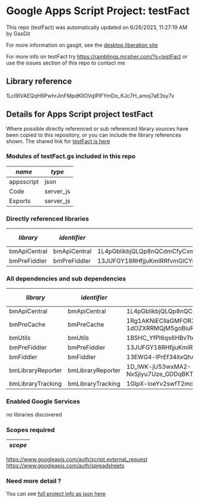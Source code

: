 # Google Apps Script Project: testFact
This repo (testFact) was automatically updated on 6/26/2023, 11:27:19 AM by GasGit

For more information on gasgit, see the [desktop liberation site](https://ramblings.mcpher.com/drive-sdk-and-github/migrategasgit/ "desktop liberation")

For more info on testFact try https://ramblings.mcpher.com/?s=testFact or use the issues section of this repo to contact me
## Library reference
1LcI9lVAEQqH6PwhrJinFMpdKlIOVqIPlFYmDo_KJc7H_amoj7aE3sy7x


## Details for Apps Script project testFact
Where possible directly referenced or sub referenced library sources have been copied to this repository, or you can include the library references shown. 
The shared link for [testFact is here](https://script.google.com/d/1LcI9lVAEQqH6PwhrJinFMpdKlIOVqIPlFYmDo_KJc7H_amoj7aE3sy7x/edit?usp=sharing "open in the GAS IDE")

### Modules of testFact.gs included in this repo
*name*|*type*
--- | --- 
appsscript| json
Code| server_js
Exports| server_js
### Directly referenced libraries
*library*|*identifier*|*key*|*version*|*dev mode*|*source*|
--- | --- | --- | --- | --- | --- 
bmApiCentral| bmApiCentral|1L4pGblikbjQLQp8nQCdmCfyCxmF3MIShzsK8yy_mJ9_2YMdanXQA75vI|5|no|[here](libraries/bmApiCentral "library source")
bmPreFiddler| bmPreFiddler|13JUFGY18RHfjjuKmIRRfvmGlCYrEkEtN6uUm-iLUcxOUFRJD-WBX-tkR|33|no|[here](libraries/bmPreFiddler "library source")
### All dependencies and sub dependencies
*library*|*identifier*|*key*|*version*|*dev mode*|*source*|
--- | --- | --- | --- | --- | --- 
bmApiCentral| bmApiCentral|1L4pGblikbjQLQp8nQCdmCfyCxmF3MIShzsK8yy_mJ9_2YMdanXQA75vI|5|no|[here](libraries/bmApiCentral "library source")
bmPreCache| bmPreCache|1Rg1AKNiECIlaGMFOR3-o4Uh3QNCdU-1dOZXRRMQjM5goBiuR64ejMeXJ|10|no|[here](libraries/bmPreCache "library source")
bmUtils| bmUtils|1BSHC_YfPl6qs6HBvTteKIMyrL-FiuyEpKNGjS_szDb2PXEYUebddkgVR|2|no|[here](libraries/bmUtils "library source")
bmPreFiddler| bmPreFiddler|13JUFGY18RHfjjuKmIRRfvmGlCYrEkEtN6uUm-iLUcxOUFRJD-WBX-tkR|33|no|[here](libraries/bmPreFiddler "library source")
bmFiddler| bmFiddler|13EWG4-lPrEf34itxQhAQ7b9JEbmCBfO8uE4Mhr99CHi3Pw65oxXtq-rU|29|no|[here](libraries/bmFiddler "library source")
bmLibraryReporter| bmLibraryReporter|1D_lWK-jU53wxMA2-NxSjiyu7Uze_GDDqBKTsQnCgPhyUmmSLv0bfTNPX|14|no|[here](libraries/bmLibraryReporter "library source")
bmLibraryTracking| bmLibraryTracking|1GIpX-loeYv2swfT2mcYCUvduAXtoYdzenzIYXt4M_1YLmlN7eMrO1h_P|7|no|[here](libraries/bmLibraryTracking "library source")
### Enabled Google Services
no libraries discovered
### Scopes required
*scope*|
--- |
https://www.googleapis.com/auth/script.external_request
https://www.googleapis.com/auth/spreadsheets
### Need more detail ?
You can see [full project info as json here](info.json)
